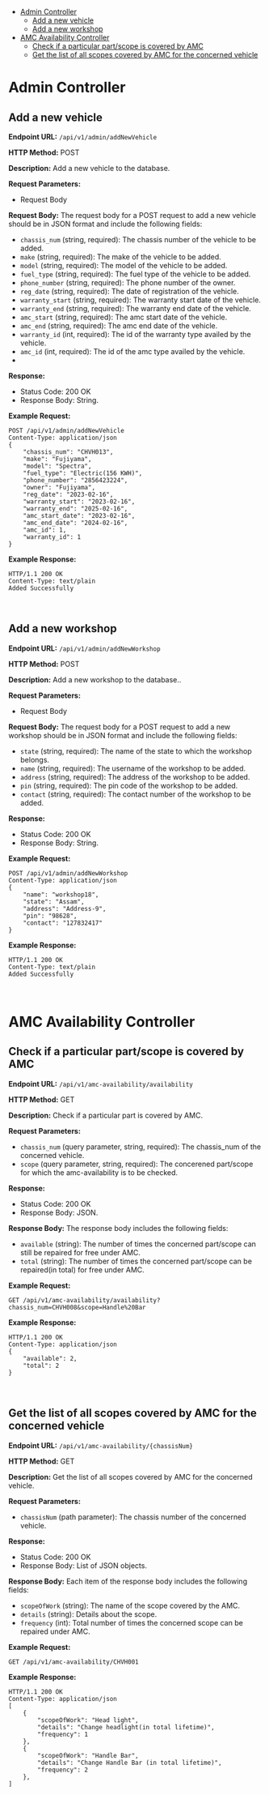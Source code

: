 - [Admin Controller](#admin-controller)
  - [Add a new vehicle](#add-a-new-vehicle)
  - [Add a new workshop](#add-a-new-workshop)
- [AMC Availability Controller](#amc-availability-controller)
  - [Check if a particular part/scope is covered by AMC](#check-if-a-particular-partscope-is-covered-by-amc)
  - [Get the list of all scopes covered by AMC for the concerned vehicle](#get-the-list-of-all-scopes-covered-by-amc-for-the-concerned-vehicle)



# Admin Controller
## Add a new vehicle

**Endpoint URL:** `/api/v1/admin/addNewVehicle`

**HTTP Method:** POST

**Description:** Add a new vehicle to the database.

**Request Parameters:**
- Request Body

**Request Body:**
The request body for a POST request to add a new vehicle should be in JSON format and include the following fields:

- `chassis_num` (string, required): The chassis number of the vehicle to be added.
- `make` (string, required): The make of the vehicle to be added.
- `model` (string, required): The model of the vehicle to be added.
- `fuel_type` (string, required): The fuel type of the vehicle to be added.
- `phone_number` (string, required): The phone number of the owner.
- `reg_date` (string, required): The date of registration of the vehicle.
- `warranty_start` (string, required): The warranty start date of the vehicle.
- `warranty_end` (string, required): The warranty end date of the vehicle.
- `amc_start` (string, required): The amc start date of the vehicle.
- `amc_end` (string, required): The amc end date of the vehicle.
- `warranty_id` (int, required): The id of the warranty type availed by the vehicle.
- `amc_id` (int, required): The id of the amc type availed by the vehicle.
- 

**Response:**
- Status Code: 200 OK
- Response Body: String.


**Example Request:**

```http
POST /api/v1/admin/addNewVehicle
Content-Type: application/json
{
    "chassis_num": "CHVH013",
    "make": "Fujiyama",
    "model": "Spectra",
    "fuel_type": "Electric(156 KWH)",
    "phone_number": "2856423224",
    "owner": "Fujiyama",
    "reg_date": "2023-02-16",
    "warranty_start": "2023-02-16",
    "warranty_end": "2025-02-16",
    "amc_start_date": "2023-02-16",
    "amc_end_date": "2024-02-16",
    "amc_id": 1,
    "warranty_id": 1
}
```

**Example Response:**
```http
HTTP/1.1 200 OK
Content-Type: text/plain
Added Successfully
```

<br>

## Add a new workshop

**Endpoint URL:** `/api/v1/admin/addNewWorkshop`

**HTTP Method:** POST

**Description:** Add a new workshop to the database..

**Request Parameters:**
- Request Body

**Request Body:**
The request body for a POST request to add a new workshop should be in JSON format and include the following fields:

- `state` (string, required): The name of the state to which the workshop belongs.
- `name` (string, required): The username of the workshop to be added.
- `address` (string, required): The address of the workshop to be added.
- `pin` (string, required): The pin code of the workshop to be added.
- `contact` (string, required): The contact number of the workshop to be added.

**Response:**
- Status Code: 200 OK
- Response Body: String.

**Example Request:**

```http
POST /api/v1/admin/addNewWorkshop
Content-Type: application/json
{
    "name": "workshop18",
    "state": "Assam",
    "address": "Address-9",
    "pin": "98628",
    "contact": "127832417"
}
```

**Example Response:**
```http
HTTP/1.1 200 OK
Content-Type: text/plain
Added Successfully
```
<br>

# AMC Availability Controller
## Check if a particular part/scope is covered by AMC

**Endpoint URL:** `/api/v1/amc-availability/availability`

**HTTP Method:** GET

**Description:** Check if a particular part is covered by AMC.

**Request Parameters:**
- `chassis_num` (query parameter, string, required): The chassis_num of the concerned vehicle.
- `scope` (query parameter, string, required): The concerened part/scope for which the amc-availability is to be checked.


**Response:**
- Status Code: 200 OK
- Response Body: JSON.

**Response Body:**
The response body includes the following fields:
- `available` (string): The number of times the concerned part/scope can still be repaired for free under AMC.
- `total` (string): The number of times the concerned part/scope can be repaired(in total) for free under AMC.

**Example Request:**

```http
GET /api/v1/amc-availability/availability?chassis_num=CHVH008&scope=Handle%20Bar
```

**Example Response:**
```http
HTTP/1.1 200 OK
Content-Type: application/json
{
    "available": 2,
    "total": 2
}
```
<br>

## Get the list of all scopes covered by AMC for the concerned vehicle

**Endpoint URL:** `/api/v1/amc-availability/{chassisNum}`

**HTTP Method:** GET

**Description:** Get the list of all scopes covered by AMC for the concerned vehicle.

**Request Parameters:**
- `chassisNum` (path parameter): The chassis number of the concerned vehicle.

**Response:**
- Status Code: 200 OK
- Response Body: List of JSON objects.

**Response Body:**
Each item of the response body includes the following fields:
- `scopeOfWork` (string): The name of the scope covered by the AMC.
- `details` (string): Details about the scope.
- `frequency` (int): Total number of times the concerned scope can be repaired under AMC.

**Example Request:**

```http
GET /api/v1/amc-availability/CHVH001
```

**Example Response:**
```http
HTTP/1.1 200 OK
Content-Type: application/json
[
    {
        "scopeOfWork": "Head light",
        "details": "Change headlight(in total lifetime)",
        "frequency": 1
    },
    {
        "scopeOfWork": "Handle Bar",
        "details": "Change Handle Bar (in total lifetime)",
        "frequency": 2
    },
]
```
<br>
